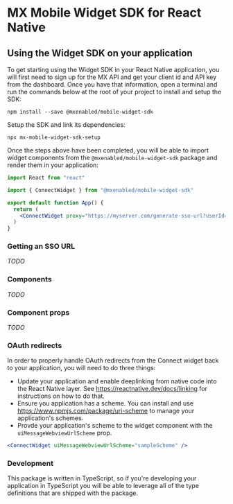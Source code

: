 # MX Mobile Widget SDK for React Native

## Using the Widget SDK on your application

To get starting using the Widget SDK in your React Native application, you will
first need to sign up for the MX API and get your client id and API key from
the dashboard. Once you have that information, open a terminal and run the
commands below at the root of your project to install and setup the SDK:

```
npm install --save @mxenabled/mobile-widget-sdk
```

Setup the SDK and link its dependencies:

```
npx mx-mobile-widget-sdk-setup
```

Once the steps above have been completed, you will be able to import widget
components from the `@mxenabled/mobile-widget-sdk` package and render them in
your application:

```jsx
import React from "react"

import { ConnectWidget } from "@mxenabled/mobile-widget-sdk"

export default function App() {
  return (
    <ConnectWidget proxy="https://myserver.com/generate-sso-url?userId=123" />
  )
}
```

### Getting an SSO URL

_TODO_


### Components

_TODO_


### Component props

_TODO_


### OAuth redirects

In order to properly handle OAuth redirects from the Connect widget back to
your application, you will need to do three things:

- Update your application and enable deeplinking from native code into the
  React Native layer. See https://reactnative.dev/docs/linking for instructions
  on how to do that.
- Ensure you application has a scheme. You can install and use
  https://www.npmjs.com/package/uri-scheme to manage your application's
  schemes.
- Provde your application's scheme to the widget component with the
  `uiMessageWebviewUrlScheme` prop.

```jsx
<ConnectWidget uiMessageWebviewUrlScheme="sampleScheme" />
```


### Development

This package is written in TypeScript, so if you're developing your application
in TypeScript you will be able to leverage all of the type definitions that are
shipped with the package.
